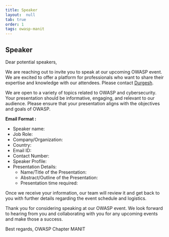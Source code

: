 ```yaml
---
title: Speaker
layout:  null
tab: true
order: 1
tags: owasp-manit
---
```


## Speaker

Dear potential speakers,

We are reaching out to invite you to speak at our upcoming OWASP event. We are excited to offer a platform for professionals who want to share their expertise and knowledge with our attendees. Please contact [Durgesh](mailto:durgesh.shah@owasp.org). 

We are open to a variety of topics related to OWASP and cybersecurity. Your presentation should be informative, engaging, and relevant to our audience. Please ensure that your presentation aligns with the objectives and goals of OWASP.

**Email Format :**

- Speaker name:
- Job Role:
- Company/Organization:
- Country:
- Email ID:
- Contact Number:
- Speaker Profile:
- Presentation Details:
    - Name/Title of the Presentation:
    - Abstract/Outline of the Presentation:
    - Presentation time required:

Once we receive your information, our team will review it and get back to you with further details regarding the event schedule and logistics.

Thank you for considering speaking at our OWASP event. We look forward to hearing from you and collaborating with you for any upcoming events and make those a success.

Best regards,
OWASP Chapter MANIT
